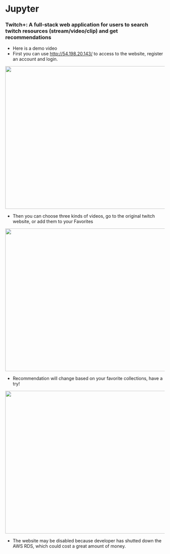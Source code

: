 # Jupyter
### Twitch+: A full-stack web application for users to search twitch resources (stream/video/clip) and get recommendations

* Here is a demo video 
* First you can use http://54.198.20.143/ to access to the website, register an account and login.

<img src="https://github.com/Larry-Wendy/Jupyter/blob/main/Gif/Kapture%202022-09-22%20at%2000.37.52.gif" width="700" height="450"/>

* Then you can choose three kinds of videos, go to the original twitch website, or add them to your Favorites

<img src="https://github.com/Larry-Wendy/Jupyter/blob/main/Gif/Kapture%202022-09-22%20at%2000.24.12.gif" width="700" height="450"/>

* Recommendation will change based on your favorite collections, have a try!

<img src="https://github.com/Larry-Wendy/Jupyter/blob/main/Gif/Kapture%202022-09-22%20at%2000.34.50.gif" width="700" height="450"/>

* The website may be disabled because developer has shutted down the AWS RDS, which could cost a great amount of money.
